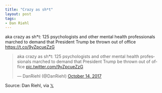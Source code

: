 ```yaml
---
title: "Crazy as sh*t"
layout: post
tags:
- Dan Riehl
---
```


aka crazy as sh\*t: 125 psychologists and other mental health professionals marched to demand that President Trump be thrown out of office https://t.co/9yZpcueZzG

<blockquote class="twitter-tweet"><p lang="en" dir="ltr">aka crazy as sh*t: 125 psychologists and other mental health professionals marched to demand that President Trump be thrown out of office <a href="https://t.co/9yZpcueZzG">pic.twitter.com/9yZpcueZzG</a></p>&mdash; DanRiehl (@DanRiehl) <a href="https://twitter.com/DanRiehl/status/919337026532626432?ref_src=twsrc%5Etfw">October 14, 2017</a></blockquote> <script async src="https://platform.twitter.com/widgets.js" charset="utf-8"></script>

Source: Dan Riehl, via [&#x1D54F;](https://x.com)
